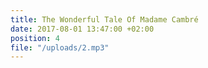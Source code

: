 ```yaml
---
title: The Wonderful Tale Of Madame Cambré
date: 2017-08-01 13:47:00 +02:00
position: 4
file: "/uploads/2.mp3"
---
```



